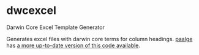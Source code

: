 # dwcexcel
Darwin Core Excel Template Generator

Generates excel files with darwin core terms for column headings. [paalge](https://github.com/paalge) has [a more up-to-date version of this code available](https://github.com/SIOS-Svalbard/darwinsheet).
